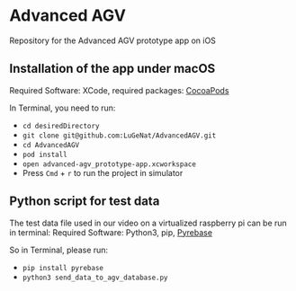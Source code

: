 # Advanced AGV

Repository for the Advanced AGV prototype app on iOS

## Installation of the app under macOS

Required Software: XCode, required packages: [CocoaPods](https://cocoapods.org)

In Terminal, you need to run:

* `cd desiredDirectory`
* `git clone git@github.com:LuGeNat/AdvancedAGV.git`
* `cd AdvancedAGV`
* `pod install`
* `open advanced-agv_prototype-app.xcworkspace`
* Press `Cmd` + `r` to run the project in simulator

## Python script for test data

The test data file used in our video on a virtualized raspberry pi can be run in terminal:
Required Software: Python3, pip, [Pyrebase](https://github.com/thisbejim/Pyrebase)

So in Terminal, please run:

* `pip install pyrebase`
* `python3 send_data_to_agv_database.py`
